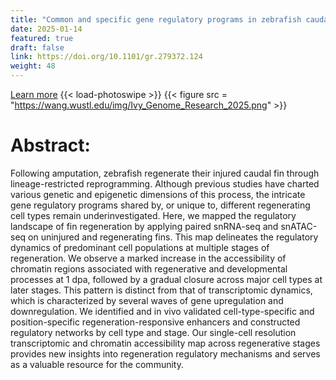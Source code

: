 ```yaml
---
title: "Common and specific gene regulatory programs in zebrafish caudal fin regeneration at single-cell resolution"
date: 2025-01-14
featured: true
draft: false
link: https://doi.org/10.1101/gr.279372.124
weight: 48
---
```


[Learn more](https://doi.org/10.1101/gr.279372.124)
{{< load-photoswipe >}}
{{< figure src = "https://wang.wustl.edu/img/Ivy_Genome_Research_2025.png" >}}

# Abstract:

Following amputation, zebrafish regenerate their injured caudal fin through lineage-restricted reprogramming. Although previous studies have charted various genetic and epigenetic dimensions of this process, the intricate gene regulatory programs shared by, or unique to, different regenerating cell types remain underinvestigated. Here, we mapped the regulatory landscape of fin regeneration by applying paired snRNA-seq and snATAC-seq on uninjured and regenerating fins. This map delineates the regulatory dynamics of predominant cell populations at multiple stages of regeneration. We observe a marked increase in the accessibility of chromatin regions associated with regenerative and developmental processes at 1 dpa, followed by a gradual closure across major cell types at later stages. This pattern is distinct from that of transcriptomic dynamics, which is characterized by several waves of gene upregulation and downregulation. We identified and in vivo validated cell-type-specific and position-specific regeneration-responsive enhancers and constructed regulatory networks by cell type and stage. Our single-cell resolution transcriptomic and chromatin accessibility map across regenerative stages provides new insights into regeneration regulatory mechanisms and serves as a valuable resource for the community.
